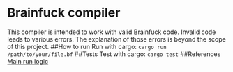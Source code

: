 # Brainfuck compiler
This compiler is intended to work with valid Brainfuck code.
Invalid code leads to various errors. The explanation of those errors is beyond
the scope of this project.
##How to run
Run with cargo: `cargo run /path/to/your/file.bf`
##Tests
Test with cargo: `cargo test`
##References
[Main run logic](https://www.reddit.com/r/cpp/comments/jp7k0u/brainfuck_compiler_in_crust/)